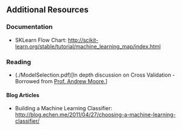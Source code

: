 ## Additional Resources

### Documentation
- SKLearn Flow Chart: http://scikit-learn.org/stable/tutorial/machine_learning_map/index.html

### Reading
* (./ModelSelection.pdf)[In depth discussion on Cross Validation - Borrowed from [Prof. Andrew Moore.](http://www.cs.cmu.edu/~awm)]

#### Blog Articles
* Building a Machine Learning Classifier: http://blog.echen.me/2011/04/27/choosing-a-machine-learning-classifier/
